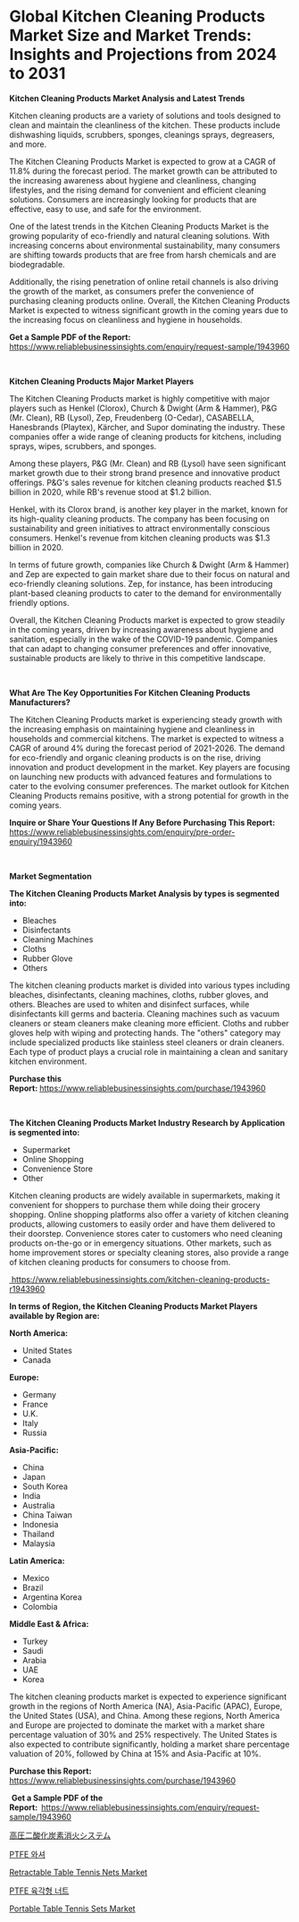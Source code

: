 <p><h1>Global Kitchen Cleaning Products Market Size and Market Trends: Insights and Projections from 2024 to 2031</h1></p><p><strong>Kitchen Cleaning Products Market Analysis and Latest Trends</strong></p>
<p><p>Kitchen cleaning products are a variety of solutions and tools designed to clean and maintain the cleanliness of the kitchen. These products include dishwashing liquids, scrubbers, sponges, cleanings sprays, degreasers, and more.</p><p>The Kitchen Cleaning Products Market is expected to grow at a CAGR of 11.8% during the forecast period. The market growth can be attributed to the increasing awareness about hygiene and cleanliness, changing lifestyles, and the rising demand for convenient and efficient cleaning solutions. Consumers are increasingly looking for products that are effective, easy to use, and safe for the environment.</p><p>One of the latest trends in the Kitchen Cleaning Products Market is the growing popularity of eco-friendly and natural cleaning solutions. With increasing concerns about environmental sustainability, many consumers are shifting towards products that are free from harsh chemicals and are biodegradable.</p><p>Additionally, the rising penetration of online retail channels is also driving the growth of the market, as consumers prefer the convenience of purchasing cleaning products online. Overall, the Kitchen Cleaning Products Market is expected to witness significant growth in the coming years due to the increasing focus on cleanliness and hygiene in households.</p></p>
<p><strong>Get a Sample PDF of the Report:&nbsp;</strong> <a href="https://www.reliablebusinessinsights.com/enquiry/request-sample/1943960">https://www.reliablebusinessinsights.com/enquiry/request-sample/1943960</a></p>
<p>&nbsp;</p>
<p><strong>Kitchen Cleaning Products Major Market Players</strong></p>
<p><p>The Kitchen Cleaning Products market is highly competitive with major players such as Henkel (Clorox), Church & Dwight (Arm & Hammer), P&G (Mr. Clean), RB (Lysol), Zep, Freudenberg (O-Cedar), CASABELLA, Hanesbrands (Playtex), Kärcher, and Supor dominating the industry. These companies offer a wide range of cleaning products for kitchens, including sprays, wipes, scrubbers, and sponges.</p><p>Among these players, P&G (Mr. Clean) and RB (Lysol) have seen significant market growth due to their strong brand presence and innovative product offerings. P&G's sales revenue for kitchen cleaning products reached $1.5 billion in 2020, while RB's revenue stood at $1.2 billion.</p><p>Henkel, with its Clorox brand, is another key player in the market, known for its high-quality cleaning products. The company has been focusing on sustainability and green initiatives to attract environmentally conscious consumers. Henkel's revenue from kitchen cleaning products was $1.3 billion in 2020.</p><p>In terms of future growth, companies like Church & Dwight (Arm & Hammer) and Zep are expected to gain market share due to their focus on natural and eco-friendly cleaning solutions. Zep, for instance, has been introducing plant-based cleaning products to cater to the demand for environmentally friendly options.</p><p>Overall, the Kitchen Cleaning Products market is expected to grow steadily in the coming years, driven by increasing awareness about hygiene and sanitation, especially in the wake of the COVID-19 pandemic. Companies that can adapt to changing consumer preferences and offer innovative, sustainable products are likely to thrive in this competitive landscape.</p></p>
<p>&nbsp;</p>
<p><strong>What Are The Key Opportunities For Kitchen Cleaning Products Manufacturers?</strong></p>
<p><p>The Kitchen Cleaning Products market is experiencing steady growth with the increasing emphasis on maintaining hygiene and cleanliness in households and commercial kitchens. The market is expected to witness a CAGR of around 4% during the forecast period of 2021-2026. The demand for eco-friendly and organic cleaning products is on the rise, driving innovation and product development in the market. Key players are focusing on launching new products with advanced features and formulations to cater to the evolving consumer preferences. The market outlook for Kitchen Cleaning Products remains positive, with a strong potential for growth in the coming years.</p></p>
<p><strong>Inquire or Share Your Questions If Any Before Purchasing This Report:</strong> <a href="https://www.reliablebusinessinsights.com/enquiry/pre-order-enquiry/1943960">https://www.reliablebusinessinsights.com/enquiry/pre-order-enquiry/1943960</a></p>
<p>&nbsp;</p>
<p><strong>Market Segmentation</strong></p>
<p><strong>The Kitchen Cleaning Products Market Analysis by types is segmented into:</strong></p>
<p><ul><li>Bleaches</li><li>Disinfectants</li><li>Cleaning Machines</li><li>Cloths</li><li>Rubber Glove</li><li>Others</li></ul></p>
<p><p>The kitchen cleaning products market is divided into various types including bleaches, disinfectants, cleaning machines, cloths, rubber gloves, and others. Bleaches are used to whiten and disinfect surfaces, while disinfectants kill germs and bacteria. Cleaning machines such as vacuum cleaners or steam cleaners make cleaning more efficient. Cloths and rubber gloves help with wiping and protecting hands. The "others" category may include specialized products like stainless steel cleaners or drain cleaners. Each type of product plays a crucial role in maintaining a clean and sanitary kitchen environment.</p></p>
<p><strong>Purchase this Report:&nbsp;</strong><a href="https://www.reliablebusinessinsights.com/purchase/1943960">https://www.reliablebusinessinsights.com/purchase/1943960</a></p>
<p>&nbsp;</p>
<p><strong>The Kitchen Cleaning Products Market Industry Research by Application is segmented into:</strong></p>
<p><ul><li>Supermarket</li><li>Online Shopping</li><li>Convenience Store</li><li>Other</li></ul></p>
<p><p>Kitchen cleaning products are widely available in supermarkets, making it convenient for shoppers to purchase them while doing their grocery shopping. Online shopping platforms also offer a variety of kitchen cleaning products, allowing customers to easily order and have them delivered to their doorstep. Convenience stores cater to customers who need cleaning products on-the-go or in emergency situations. Other markets, such as home improvement stores or specialty cleaning stores, also provide a range of kitchen cleaning products for consumers to choose from.</p></p>
<p><a href="https://www.reliablebusinessinsights.com/kitchen-cleaning-products-r1943960">&nbsp;https://www.reliablebusinessinsights.com/kitchen-cleaning-products-r1943960</a></p>
<p><strong>In terms of Region, the Kitchen Cleaning Products Market Players available by Region are:</strong></p>
<p>
    <p> <strong> North America: </strong>
        <ul>
            <li>United States</li>
            <li>Canada</li>
        </ul>
        </p> 
    <p> <strong> Europe: </strong>
        <ul>
            <li>Germany</li>
            <li>France</li>
            <li>U.K.</li>
            <li>Italy</li>
            <li>Russia</li>
        </ul>
        </p> 
    <p> <strong> Asia-Pacific: </strong>
        <ul>
            <li>China</li>
            <li>Japan</li>
            <li>South Korea</li>
            <li>India</li>
            <li>Australia</li>
            <li>China Taiwan</li>
            <li>Indonesia</li>
            <li>Thailand</li>
            <li>Malaysia</li>
        </ul>
        </p> 
    <p> <strong> Latin America: </strong>
        <ul>
            <li>Mexico</li>
            <li>Brazil</li>
            <li>Argentina Korea</li>
            <li>Colombia</li>
        </ul>
        </p> 
    <p> <strong> Middle East & Africa: </strong>
        <ul>
            <li>Turkey</li>
            <li>Saudi</li>
            <li>Arabia</li>
            <li>UAE</li>
            <li>Korea</li>
        </ul>
    </p>
    </p>
<p><p>The kitchen cleaning products market is expected to experience significant growth in the regions of North America (NA), Asia-Pacific (APAC), Europe, the United States (USA), and China. Among these regions, North America and Europe are projected to dominate the market with a market share percentage valuation of 30% and 25% respectively. The United States is also expected to contribute significantly, holding a market share percentage valuation of 20%, followed by China at 15% and Asia-Pacific at 10%.</p></p>
<p><strong>Purchase this Report: </strong><a href="https://www.reliablebusinessinsights.com/purchase/1943960">https://www.reliablebusinessinsights.com/purchase/1943960</a></p>
<p>&nbsp;<strong>Get a Sample PDF of the Report:&nbsp;&nbsp;</strong><a href="https://www.reliablebusinessinsights.com/enquiry/request-sample/1943960">https://www.reliablebusinessinsights.com/enquiry/request-sample/1943960</a></p>
<p><strong></strong></p>
<p><p><a href="https://github.com/DemarcusKuhlman/Market-Research-Report-List-1/blob/main/4848922141468.md">高圧二酸化炭素消火システム</a></p><p><a href="https://github.com/mithunmistry2258/Market-Research-Report-List-1/blob/main/2158762149317.md">PTFE 와셔</a></p><p><a href="https://github.com/bznecsdb5/Market-Research-Report-List-1/blob/main/retractable-table-tennis-nets-market.md">Retractable Table Tennis Nets Market</a></p><p><a href="https://github.com/DavidRobb19/Market-Research-Report-List-1/blob/main/2018214149316.md">PTFE 육각형 너트</a></p><p><a href="https://github.com/maesanjaya8/Market-Research-Report-List-1/blob/main/portable-table-tennis-sets-market.md">Portable Table Tennis Sets Market</a></p></p>
